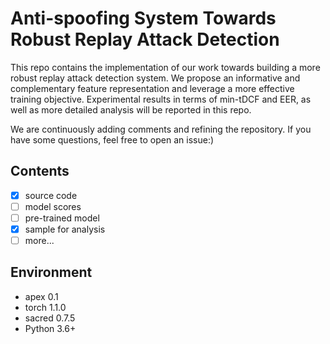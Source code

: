 # Anti-spoofing System Towards Robust Replay Attack Detection

This repo contains the implementation of our work towards building a more robust replay attack detection system. We propose an informative and  complementary feature representation and leverage a more effective training objective. Experimental results in terms of min-tDCF and EER, as well as more detailed analysis will be reported in this repo.

We are continuously adding comments and refining the repository. If you have some questions, feel free to open an issue:)

## Contents
- [x] source code 
- [ ] model scores
- [ ] pre-trained model
- [x] sample for analysis
- [ ] more...

## Environment
+ apex   0.1
+ torch  1.1.0
+ sacred 0.7.5
+ Python 3.6+


